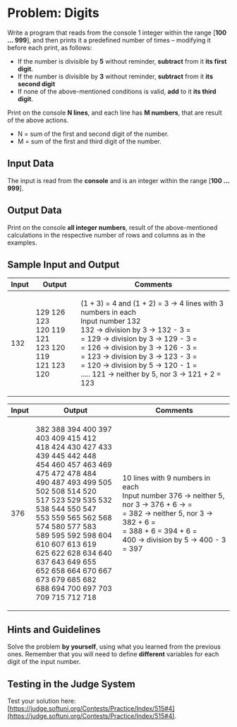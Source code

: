 # Problem: Digits

Write a program that reads from the console 1 integer within the range \[**100 … 999**], and then prints it a predefined number of times – modifying it before each print, as follows:

* If the number is divisible by **5** without reminder, **subtract** from it **its first digit**.
* If the number is divisible by **3** without reminder, **subtract** from it **its second digit**
* If none of the above-mentioned conditions is valid, **add** to it **its third digit**.

Print on the console **N lines**, and each line has **M numbers**, that are result of the above actions.

* N = sum of the first and second digit of the number.
* M = sum of the first and third digit of the number.

## Input Data

The input is read from the **console** and is an integer within the range \[**100 … 999**].

## Output Data

Print on the console **all integer numbers**, result of the above-mentioned calculations in the respective number of rows and columns as in the examples.

## Sample Input and Output

| Input | Output                                                          | Comments                                                                                                                                                                                                                                                                                                                          |
| ----- | --------------------------------------------------------------- | --------------------------------------------------------------------------------------------------------------------------------------------------------------------------------------------------------------------------------------------------------------------------------------------------------------------------------- |
| 132   | <p>129 126 123<br>120 119 121<br>123 120 119<br>121 123 120</p> | <p>(1 + 3) = 4 and (1 + 2) = 3 → 4 lines with 3 numbers in each<br>Input number 132<br>132 → division by 3 → 132 - 3 =<br>= 129 → division by 3 → 129 - 3 =<br>= 126 → division by 3 → 126 - 3 =<br>= 123 → division by 3 → 123 - 3 =<br>= 120 → division by 5 → 120 - 1 =<br>..... 121 → neither by 5, nor 3 → 121 + 2 = 123</p> |

| Input | Output                                                                                                                                                                                                                                                                                                                                                                                                    | Comments                                                                                                                                                                                            |
| ----- | --------------------------------------------------------------------------------------------------------------------------------------------------------------------------------------------------------------------------------------------------------------------------------------------------------------------------------------------------------------------------------------------------------- | --------------------------------------------------------------------------------------------------------------------------------------------------------------------------------------------------- |
| 376   | <p>382 388 394 400 397 403 409 415 412<br>418 424 430 427 433 439 445 442 448<br>454 460 457 463 469 475 472 478 484<br>490 487 493 499 505 502 508 514 520<br>517 523 529 535 532 538 544 550 547<br>553 559 565 562 568 574 580 577 583<br>589 595 592 598 604 610 607 613 619<br>625 622 628 634 640 637 643 649 655<br>652 658 664 670 667 673 679 685 682<br>688 694 700 697 703 709 715 712 718</p> | <p>10 lines with 9 numbers in each<br>Input number 376 → neither 5, nor 3 → 376 + 6 → =<br>= 382 → neither 5, nor 3 → 382 + 6 =<br>= 388 + 6 = 394 + 6 =<br>400 → division by 5 → 400 - 3 = 397</p> |

## Hints and Guidelines

Solve the problem **by yourself**, using what you learned from the previous ones. Remember that you will need to define **different** variables for each digit of the input number.

## Testing in the Judge System

Test your solution here: [https://judge.softuni.org/Contests/Practice/Index/515#4](https://judge.softuni.org/Contests/Practice/Index/515#4).
